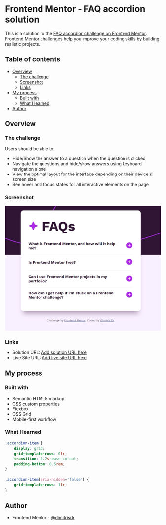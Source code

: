 # Frontend Mentor - FAQ accordion solution

This is a solution to the [FAQ accordion challenge on Frontend Mentor](https://www.frontendmentor.io/challenges/faq-accordion-wyfFdeBwBz). Frontend Mentor challenges help you improve your coding skills by building realistic projects. 

## Table of contents

- [Overview](#overview)
  - [The challenge](#the-challenge)
  - [Screenshot](#screenshot)
  - [Links](#links)
- [My process](#my-process)
  - [Built with](#built-with)
  - [What I learned](#what-i-learned)
- [Author](#author)



## Overview

### The challenge

Users should be able to:

- Hide/Show the answer to a question when the question is clicked
- Navigate the questions and hide/show answers using keyboard navigation alone
- View the optimal layout for the interface depending on their device's screen size
- See hover and focus states for all interactive elements on the page

### Screenshot

![](./screenshot.jpeg)


### Links

- Solution URL: [Add solution URL here](https://github.com/dimitrisdr/FAQ-accordion-main.git)
- Live Site URL: [Add live site URL here](https://dimitrisdr.github.io/FAQ-accordion-main/)

## My process

### Built with

- Semantic HTML5 markup
- CSS custom properties
- Flexbox
- CSS Grid
- Mobile-first workflow


### What I learned

```css
.accordion-item {
    display: grid;
    grid-template-rows: 0fr;
    transition: 0.2s ease-in-out; 
    padding-bottom: 0.5rem;
}

.accordion-item[aria-hidden='false'] {
    grid-template-rows: 1fr; 
} 
```



## Author
- Frontend Mentor - [@dimitrisdr](https://www.frontendmentor.io/profile/dimitrisdr)


